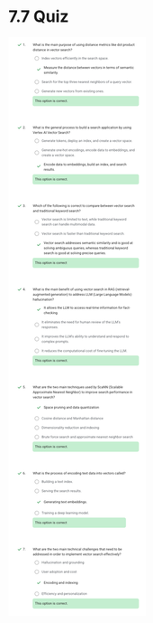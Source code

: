 # 7.7 Quiz

![gh](https://raw.githubusercontent.com/SeanChenR/img_gif/main/myimage/1743579315000koii9e.png)
